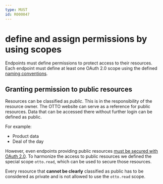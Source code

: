 ```yaml
---
type: MUST
id: R000047
---
```


# define and assign permissions by using scopes

Endpoints must define permissions to protect access to their resources.
Each endpoint must define at least one OAuth 2.0 scope using the defined [naming conventions](R000048).

## Granting permission to public resources

Resources can be classified as _public_.
This is in the responsibility of the resource owner.
The OTTO website can serve as a reference for public resources.
Data that can be accessed there without further login can be defined as public.

For example:

- Product data
- Deal of the day

However, even endpoints providing public resources [must be secured with OAuth 2.0](R000051).
To harmonize the access to public resources we defined the special scope `otto.read`, which can be used to secure those resources.

Every resource that **cannot be clearly** classified as public has to be considered as private and is not allowed to use the `otto.read` scope.
